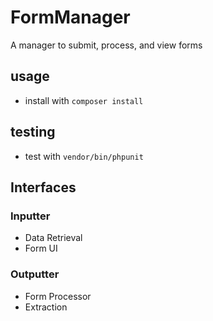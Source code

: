 # FormManager
A manager to submit, process, and view forms

## usage
- install with `composer install`

## testing
- test with `vendor/bin/phpunit`

## Interfaces
### Inputter
- Data Retrieval
- Form UI

### Outputter
- Form Processor
- Extraction